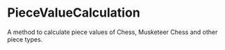 # PieceValueCalculation
A method to calculate piece values of Chess, Musketeer Chess and other piece types.
